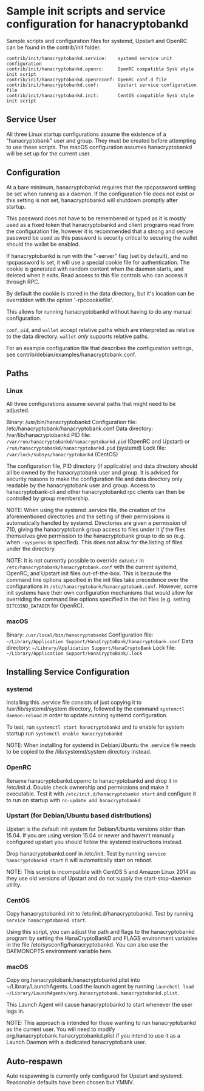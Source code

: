 Sample init scripts and service configuration for hanacryptobankd
==========================================================

Sample scripts and configuration files for systemd, Upstart and OpenRC
can be found in the contrib/init folder.

    contrib/init/hanacryptobankd.service:    systemd service unit configuration
    contrib/init/hanacryptobankd.openrc:     OpenRC compatible SysV style init script
    contrib/init/hanacryptobankd.openrcconf: OpenRC conf.d file
    contrib/init/hanacryptobankd.conf:       Upstart service configuration file
    contrib/init/hanacryptobankd.init:       CentOS compatible SysV style init script

Service User
---------------------------------

All three Linux startup configurations assume the existence of a "hanacryptobank" user
and group.  They must be created before attempting to use these scripts.
The macOS configuration assumes hanacryptobankd will be set up for the current user.

Configuration
---------------------------------

At a bare minimum, hanacryptobankd requires that the rpcpassword setting be set
when running as a daemon.  If the configuration file does not exist or this
setting is not set, hanacryptobankd will shutdown promptly after startup.

This password does not have to be remembered or typed as it is mostly used
as a fixed token that hanacryptobankd and client programs read from the configuration
file, however it is recommended that a strong and secure password be used
as this password is security critical to securing the wallet should the
wallet be enabled.

If hanacryptobankd is run with the "-server" flag (set by default), and no rpcpassword is set,
it will use a special cookie file for authentication. The cookie is generated with random
content when the daemon starts, and deleted when it exits. Read access to this file
controls who can access it through RPC.

By default the cookie is stored in the data directory, but it's location can be overridden
with the option '-rpccookiefile'.

This allows for running hanacryptobankd without having to do any manual configuration.

`conf`, `pid`, and `wallet` accept relative paths which are interpreted as
relative to the data directory. `wallet` *only* supports relative paths.

For an example configuration file that describes the configuration settings,
see contrib/debian/examples/hanacryptobank.conf.

Paths
---------------------------------

### Linux

All three configurations assume several paths that might need to be adjusted.

Binary:              /usr/bin/hanacryptobankd
Configuration file:  /etc/hanacryptobank/hanacryptobank.conf
Data directory:      /var/lib/hanacryptobankd
PID file:            `/var/run/hanacryptobankd/hanacryptobankd.pid` (OpenRC and Upstart) or `/run/hanacryptobankd/hanacryptobankd.pid` (systemd)
Lock file:           `/var/lock/subsys/hanacryptobankd` (CentOS)

The configuration file, PID directory (if applicable) and data directory
should all be owned by the hanacryptobank user and group.  It is advised for security
reasons to make the configuration file and data directory only readable by the
hanacryptobank user and group.  Access to hanacryptobank-cli and other hanacryptobankd rpc clients
can then be controlled by group membership.

NOTE: When using the systemd .service file, the creation of the aforementioned
directories and the setting of their permissions is automatically handled by
systemd. Directories are given a permission of 710, giving the hanacryptobank group
access to files under it _if_ the files themselves give permission to the
hanacryptobank group to do so (e.g. when `-sysperms` is specified). This does not allow
for the listing of files under the directory.

NOTE: It is not currently possible to override `datadir` in
`/etc/hanacryptobank/hanacryptobank.conf` with the current systemd, OpenRC, and Upstart init
files out-of-the-box. This is because the command line options specified in the
init files take precedence over the configurations in
`/etc/hanacryptobank/hanacryptobank.conf`. However, some init systems have their own
configuration mechanisms that would allow for overriding the command line
options specified in the init files (e.g. setting `BITCOIND_DATADIR` for
OpenRC).

### macOS

Binary:              `/usr/local/bin/hanacryptobankd`
Configuration file:  `~/Library/Application Support/HanaCryptoBank/hanacryptobank.conf`
Data directory:      `~/Library/Application Support/HanaCryptoBank`
Lock file:           `~/Library/Application Support/HanaCryptoBank/.lock`

Installing Service Configuration
-----------------------------------

### systemd

Installing this .service file consists of just copying it to
/usr/lib/systemd/system directory, followed by the command
`systemctl daemon-reload` in order to update running systemd configuration.

To test, run `systemctl start hanacryptobankd` and to enable for system startup run
`systemctl enable hanacryptobankd`

NOTE: When installing for systemd in Debian/Ubuntu the .service file needs to be copied to the /lib/systemd/system directory instead.

### OpenRC

Rename hanacryptobankd.openrc to hanacryptobankd and drop it in /etc/init.d.  Double
check ownership and permissions and make it executable.  Test it with
`/etc/init.d/hanacryptobankd start` and configure it to run on startup with
`rc-update add hanacryptobankd`

### Upstart (for Debian/Ubuntu based distributions)

Upstart is the default init system for Debian/Ubuntu versions older than 15.04. If you are using version 15.04 or newer and haven't manually configured upstart you should follow the systemd instructions instead.

Drop hanacryptobankd.conf in /etc/init.  Test by running `service hanacryptobankd start`
it will automatically start on reboot.

NOTE: This script is incompatible with CentOS 5 and Amazon Linux 2014 as they
use old versions of Upstart and do not supply the start-stop-daemon utility.

### CentOS

Copy hanacryptobankd.init to /etc/init.d/hanacryptobankd. Test by running `service hanacryptobankd start`.

Using this script, you can adjust the path and flags to the hanacryptobankd program by
setting the HanaCryptoBankD and FLAGS environment variables in the file
/etc/sysconfig/hanacryptobankd. You can also use the DAEMONOPTS environment variable here.

### macOS

Copy org.hanacryptobank.hanacryptobankd.plist into ~/Library/LaunchAgents. Load the launch agent by
running `launchctl load ~/Library/LaunchAgents/org.hanacryptobank.hanacryptobankd.plist`.

This Launch Agent will cause hanacryptobankd to start whenever the user logs in.

NOTE: This approach is intended for those wanting to run hanacryptobankd as the current user.
You will need to modify org.hanacryptobank.hanacryptobankd.plist if you intend to use it as a
Launch Daemon with a dedicated hanacryptobank user.

Auto-respawn
-----------------------------------

Auto respawning is currently only configured for Upstart and systemd.
Reasonable defaults have been chosen but YMMV.
